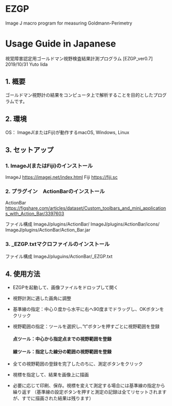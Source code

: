 # EZGP
Image J macro program for measuring Goldmann-Perimetry

# Usage Guide in Japanese

視覚障害認定用ゴールドマン視野検査結果計測プログラム [EZGP_ver0.7]
     2019/10/31 Yuto Iida
## 1.	概要
ゴールドマン視野計の結果をコンピュータ上で解析することを目的としたプログラムです。

## 2.	環境
OS： ImageJ(またはFiji)が動作するmacOS, Windows, Linux

## 3.	セットアップ
### 1.	ImageJ(またはFiji)のインストール
ImageJ https://imagej.net/index.html
Fiji https://fiji.sc

### 2.	プラグイン　ActionBarのインストール
ActionBar 
https://figshare.com/articles/dataset/Custom_toolbars_and_mini_applications_with_Action_Bar/3397603

ファイル構成
ImageJ/plugins/ActionBar/ 
ImageJ/plugins/ActionBar/icons/ 
ImageJ/plugins/ActionBar/Action_Bar.jar 

### 3.	_EZGP.txtマクロファイルのインストール
ファイル構成
		ImageJ/pluguins/ActionBar/_EZGP.txt
## 4.	使用方法
- EZGPを起動して、画像ファイルをドロップして開く

- 視野計測に適した画角に調整

- 基準線の指定：中心０度から水平に右へ90度までドラッグし、OKボタンをクリック

- 視野範囲の指定：ツールを選択し、”t”ボタンを押すごとに視野範囲を登録
	#### 点ツール：中心から指定点までの視野範囲を登録
	#### 線ツール：指定した線分の範囲の視野範囲を登録
- 全ての視野範囲の登録を完了したのちに、測定ボタンをクリック
- 視標を指定して、結果を画像上に描画
- 必要に応じて印刷、保存。視標を変えて測定する場合には基準線の指定から繰り返す
（基準線の設定ボタンを押すと測定の記録は全てリセットされますが、すでに描画された結果は残ります）

